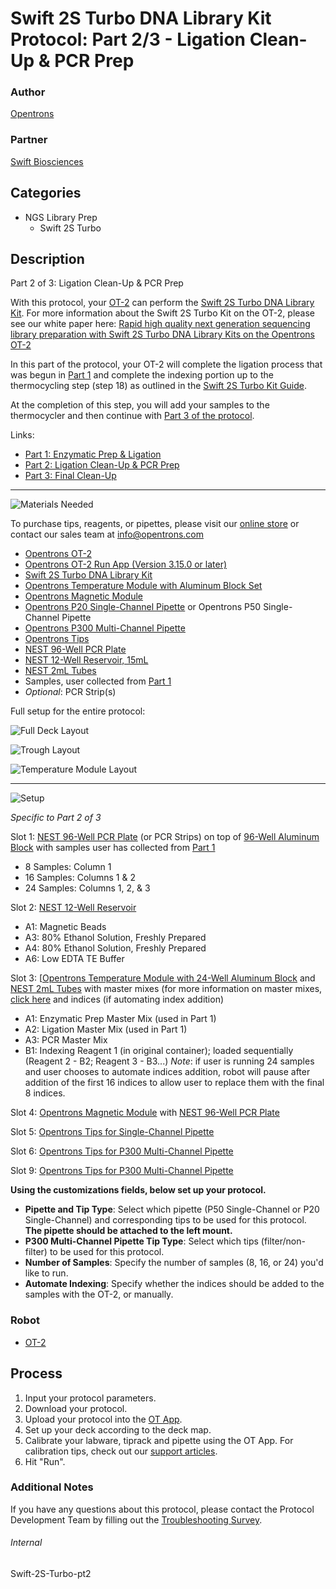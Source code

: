 # Swift 2S Turbo DNA Library Kit Protocol: Part 2/3 - Ligation Clean-Up & PCR Prep

### Author
[Opentrons](https://opentrons.com/)

### Partner
[Swift Biosciences](https://swiftbiosci.com/)

## Categories
* NGS Library Prep
	* Swift 2S Turbo


## Description
Part 2 of 3: Ligation Clean-Up & PCR Prep


With this protocol, your [OT-2](https://shop.opentrons.com/collections/ot-2-robot/products/ot-2) can perform the [Swift 2S Turbo DNA Library Kit](https://swiftbiosci.com/swift-2s-turbo-dna-library-kits/). For more information about the Swift 2S Turbo Kit on the OT-2, please see our white paper here: [Rapid high quality next generation sequencing library preparation with Swift 2S Turbo DNA Library Kits on the Opentrons OT-2](https://opentrons-landing-img.s3.amazonaws.com/bundles/fully_automated_ngs_application_note.pdf)


In this part of the protocol, your OT-2 will complete the ligation process that was begun in [Part 1](http://develop.protocols.opentrons.com/protocol/swift-2s-turbo-pt1) and complete the indexing portion up to the thermocycling step (step 18) as outlined in the [Swift 2S Turbo Kit Guide](https://swiftbiosci.com/wp-content/uploads/2019/11/PRT-001-2S-Turbo-DNA-Library-Kit-Rev-1.pdf).


At the completion of this step, you will add your samples to the thermocycler and then continue with [Part 3 of the protocol](https://protocols.opentrons.com/protocol/swift-2s-turbo-pt3).


Links:
* [Part 1: Enzymatic Prep & Ligation](https://protocols.opentrons.com/protocol/swift-2s-turbo-pt1)
* [Part 2: Ligation Clean-Up & PCR Prep](https://protocols.opentrons.com/protocol/swift-2s-turbo-pt2)
* [Part 3: Final Clean-Up](https://protocols.opentrons.com/protocol/swift-2s-turbo-pt3)





---
![Materials Needed](https://s3.amazonaws.com/opentrons-protocol-library-website/custom-README-images/001-General+Headings/materials.png)

To purchase tips, reagents, or pipettes, please visit our [online store](https://shop.opentrons.com/) or contact our sales team at [info@opentrons.com](mailto:info@opentrons.com)

* [Opentrons OT-2](https://shop.opentrons.com/collections/ot-2-robot/products/ot-2)
* [Opentrons OT-2 Run App (Version 3.15.0 or later)](https://opentrons.com/ot-app/)
* [Swift 2S Turbo DNA Library Kit](https://swiftbiosci.com/swift-2s-turbo-dna-library-kits/)
* [Opentrons Temperature Module with Aluminum Block Set](https://shop.opentrons.com/collections/hardware-modules/products/tempdeck)
* [Opentrons Magnetic Module](https://shop.opentrons.com/collections/hardware-modules/products/magdeck)
* [Opentrons P20 Single-Channel Pipette](https://shop.opentrons.com/collections/ot-2-pipettes/products/single-channel-electronic-pipette) or Opentrons P50 Single-Channel Pipette
* [Opentrons P300 Multi-Channel Pipette](https://shop.opentrons.com/collections/ot-2-robot/products/8-channel-electronic-pipette)
* [Opentrons Tips](https://shop.opentrons.com/collections/opentrons-tips)
* [NEST 96-Well PCR Plate](https://shop.opentrons.com/collections/lab-plates/products/nest-0-1-ml-96-well-pcr-plate-full-skirt)
* [NEST 12-Well Reservoir, 15mL](https://shop.opentrons.com/collections/reservoirs/products/nest-12-well-reservoir-15-ml)
* [NEST 2mL Tubes](https://shop.opentrons.com/collections/tubes/products/nest-2-0-ml-sample-vial)
* Samples, user collected from [Part 1](https://protocols.opentrons.com/protocol/swift-2s-turbo-pt1)
* *Optional*: PCR Strip(s)


Full setup for the entire protocol:

![Full Deck Layout](https://s3.amazonaws.com/opentrons-protocol-library-website/custom-README-images/swift-2s-protocol/deck_layout_names.png)

![Trough Layout](https://s3.amazonaws.com/opentrons-protocol-library-website/custom-README-images/swift-2s-protocol/trough_layout.jpeg)

![Temperature Module Layout](https://s3.amazonaws.com/opentrons-protocol-library-website/custom-README-images/swift-2s-protocol/aluminum_block_layout.jpeg)


---
![Setup](https://s3.amazonaws.com/opentrons-protocol-library-website/custom-README-images/001-General+Headings/Setup.png)

*Specific to Part 2 of 3*


Slot 1: [NEST 96-Well PCR Plate](https://shop.opentrons.com/collections/lab-plates/products/nest-0-1-ml-96-well-pcr-plate-full-skirt) (or PCR Strips) on top of [96-Well Aluminum Block](https://shop.opentrons.com/collections/racks-and-adapters/products/aluminum-block-set) with samples user has collected from [Part 1](https://protocols.opentrons.com/protocol/swift-2s-turbo-pt1)
* 8 Samples: Column 1
* 16 Samples: Columns 1 & 2
* 24 Samples: Columns 1, 2, & 3

Slot 2: [NEST 12-Well Reservoir](https://shop.opentrons.com/collections/reservoirs/products/nest-12-well-reservoir-15-ml)
* A1: Magnetic Beads
* A3: 80% Ethanol Solution, Freshly Prepared
* A4: 80% Ethanol Solution, Freshly Prepared
* A6: Low EDTA TE Buffer

Slot 3: [[Opentrons Temperature Module with 24-Well Aluminum Block](https://shop.opentrons.com/collections/hardware-modules/products/tempdeck) and [NEST 2mL Tubes](https://shop.opentrons.com/collections/tubes/products/nest-2-0-ml-sample-vial) with master mixes (for more information on master mixes, [click here](https://docs.google.com/spreadsheets/d/1_XIL31tTYOFV9ehGmeAc1eorLgv8yxpEu_27qpg3Ei4/edit?usp=sharing) and indices (if automating index addition)
* A1: Enzymatic Prep Master Mix (used in Part 1)
* A2: Ligation Master Mix (used in Part 1)
* A3: PCR Master Mix
* B1: Indexing Reagent 1 (in original container); loaded sequentially (Reagent 2 - B2; Reagent 3 - B3...)
*Note*: if user is running 24 samples and user chooses to automate indices addition, robot will pause after addition of the first 16 indices to allow user to replace them with the final 8 indices.

Slot 4: [Opentrons Magnetic Module](https://shop.opentrons.com/collections/hardware-modules/products/magdeck) with [NEST 96-Well PCR Plate](https://shop.opentrons.com/collections/lab-plates/products/nest-0-1-ml-96-well-pcr-plate-full-skirt)

Slot 5: [Opentrons Tips for Single-Channel Pipette](https://shop.opentrons.com/collections/opentrons-tips)


Slot 6: [Opentrons Tips for P300 Multi-Channel Pipette](https://shop.opentrons.com/collections/opentrons-tips)


Slot 9: [Opentrons Tips for P300 Multi-Channel Pipette](https://shop.opentrons.com/collections/opentrons-tips)



**Using the customizations fields, below set up your protocol.**
* **Pipette and Tip Type**: Select which pipette (P50 Single-Channel or P20 Single-Channel) and corresponding tips to be used for this protocol. **The pipette should be attached to the left mount.**
* **P300 Multi-Channel Pipette Tip Type**: Select which tips (filter/non-filter) to be used for this protocol.
* **Number of Samples**: Specify the number of samples (8, 16, or 24) you'd like to run.
* **Automate Indexing**: Specify whether the indices should be added to the samples with the OT-2, or manually.




### Robot
* [OT-2](https://opentrons.com/ot-2)

## Process

1. Input your protocol parameters.
2. Download your protocol.
3. Upload your protocol into the [OT App](https://opentrons.com/ot-app).
4. Set up your deck according to the deck map.
5. Calibrate your labware, tiprack and pipette using the OT App. For calibration tips, check out our [support articles](https://support.opentrons.com/en/collections/1559720-guide-for-getting-started-with-the-ot-2).
6. Hit "Run".

### Additional Notes
If you have any questions about this protocol, please contact the Protocol Development Team by filling out the [Troubleshooting Survey](https://protocol-troubleshooting.paperform.co/).

###### Internal
Swift-2S-Turbo-pt2

